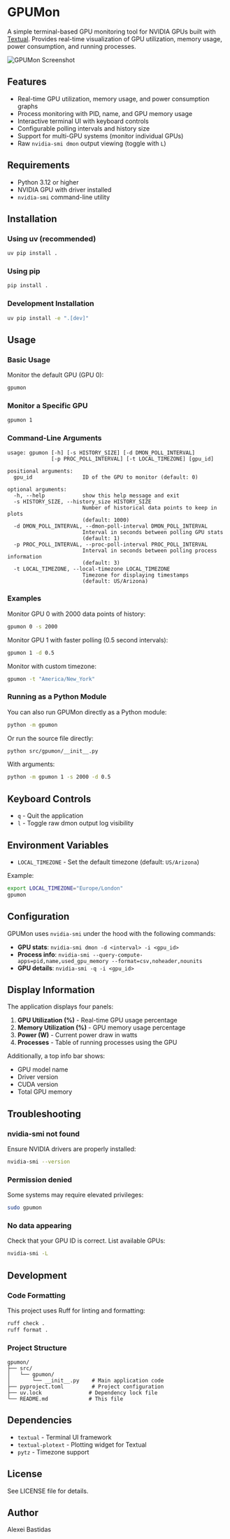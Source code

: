 # GPUMon

A simple terminal-based GPU monitoring tool for NVIDIA GPUs built with [Textual](https://textual.textualize.io/). Provides real-time visualization of GPU utilization, memory usage, power consumption, and running processes.

![GPUMon Screenshot](term.png)

## Features

- Real-time GPU utilization, memory usage, and power consumption graphs
- Process monitoring with PID, name, and GPU memory usage
- Interactive terminal UI with keyboard controls
- Configurable polling intervals and history size
- Support for multi-GPU systems (monitor individual GPUs)
- Raw `nvidia-smi dmon` output viewing (toggle with `L`)

## Requirements

- Python 3.12 or higher
- NVIDIA GPU with driver installed
- `nvidia-smi` command-line utility

## Installation

### Using uv (recommended)

```bash
uv pip install .
```

### Using pip

```bash
pip install .
```

### Development Installation

```bash
uv pip install -e ".[dev]"
```

## Usage

### Basic Usage

Monitor the default GPU (GPU 0):

```bash
gpumon
```

### Monitor a Specific GPU

```bash
gpumon 1
```

### Command-Line Arguments

```
usage: gpumon [-h] [-s HISTORY_SIZE] [-d DMON_POLL_INTERVAL]
              [-p PROC_POLL_INTERVAL] [-t LOCAL_TIMEZONE] [gpu_id]

positional arguments:
  gpu_id                ID of the GPU to monitor (default: 0)

optional arguments:
  -h, --help            show this help message and exit
  -s HISTORY_SIZE, --history_size HISTORY_SIZE
                        Number of historical data points to keep in plots
                        (default: 1000)
  -d DMON_POLL_INTERVAL, --dmon-poll-interval DMON_POLL_INTERVAL
                        Interval in seconds between polling GPU stats
                        (default: 1)
  -p PROC_POLL_INTERVAL, --proc-poll-interval PROC_POLL_INTERVAL
                        Interval in seconds between polling process information
                        (default: 3)
  -t LOCAL_TIMEZONE, --local-timezone LOCAL_TIMEZONE
                        Timezone for displaying timestamps
                        (default: US/Arizona)
```

### Examples

Monitor GPU 0 with 2000 data points of history:

```bash
gpumon 0 -s 2000
```

Monitor GPU 1 with faster polling (0.5 second intervals):

```bash
gpumon 1 -d 0.5
```

Monitor with custom timezone:

```bash
gpumon -t "America/New_York"
```

### Running as a Python Module

You can also run GPUMon directly as a Python module:

```bash
python -m gpumon
```

Or run the source file directly:

```bash
python src/gpumon/__init__.py
```

With arguments:

```bash
python -m gpumon 1 -s 2000 -d 0.5
```

## Keyboard Controls

- `q` - Quit the application
- `l` - Toggle raw dmon output log visibility

## Environment Variables

- `LOCAL_TIMEZONE` - Set the default timezone (default: `US/Arizona`)

Example:

```bash
export LOCAL_TIMEZONE="Europe/London"
gpumon
```

## Configuration

GPUMon uses `nvidia-smi` under the hood with the following commands:

- **GPU stats**: `nvidia-smi dmon -d <interval> -i <gpu_id>`
- **Process info**: `nvidia-smi --query-compute-apps=pid,name,used_gpu_memory --format=csv,noheader,nounits`
- **GPU details**: `nvidia-smi -q -i <gpu_id>`

## Display Information

The application displays four panels:

1. **GPU Utilization (%)** - Real-time GPU usage percentage
2. **Memory Utilization (%)** - GPU memory usage percentage
3. **Power (W)** - Current power draw in watts
4. **Processes** - Table of running processes using the GPU

Additionally, a top info bar shows:
- GPU model name
- Driver version
- CUDA version
- Total GPU memory

## Troubleshooting

### nvidia-smi not found

Ensure NVIDIA drivers are properly installed:

```bash
nvidia-smi --version
```

### Permission denied

Some systems may require elevated privileges:

```bash
sudo gpumon
```

### No data appearing

Check that your GPU ID is correct. List available GPUs:

```bash
nvidia-smi -L
```

## Development

### Code Formatting

This project uses Ruff for linting and formatting:

```bash
ruff check .
ruff format .
```

### Project Structure

```
gpumon/
├── src/
│   └── gpumon/
│       └── __init__.py    # Main application code
├── pyproject.toml         # Project configuration
├── uv.lock               # Dependency lock file
└── README.md             # This file
```

## Dependencies

- `textual` - Terminal UI framework
- `textual-plotext` - Plotting widget for Textual
- `pytz` - Timezone support

## License

See LICENSE file for details.

## Author

Alexei Bastidas
